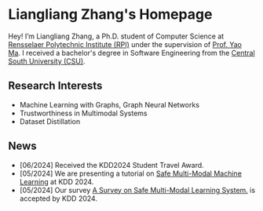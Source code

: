 # Liangliang Zhang's Homepage

Hey! I’m Liangliang Zhang, a Ph.D. student of Computer Science at [Rensselaer Polytechnic Institute (RPI)](https://www.rpi.edu/) under the supervision of [Prof. Yao Ma](https://yaoma24.github.io/). I received a bachelor's degree in Software Engineering from the [Central South University (CSU)](https://www.csu.edu.cn/).

## Research Interests

- Machine Learning with Graphs, Graph Neural Networks
- Trustworthiness in Multimodal Systems
- Dataset Distillation

## News

- [06/2024] Received the KDD2024 Student Travel Award.
- [05/2024] We are presenting a tutorial on [Safe Multi-Modal Machine Learning](https://sites.google.com/view/kdd-tutorial/safe-multi-modal)  at KDD 2024.
- [05/2024] Our survey [A Survey on Safe Multi-Modal Learning System.](https://arxiv.org/pdf/2402.05355.pdf) is accepted by KDD 2024.
